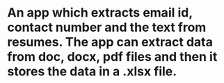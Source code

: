 # An app which extracts email id, contact number and the text from resumes. The app can extract data from doc, docx, pdf files and then it stores the data in a .xlsx file.